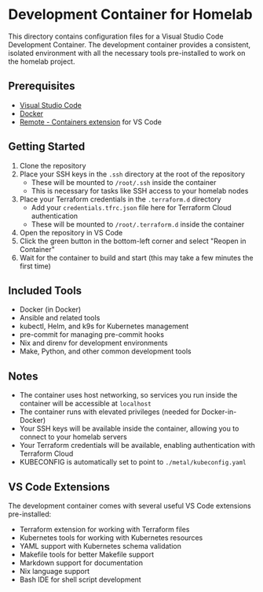 # Development Container for Homelab

This directory contains configuration files for a Visual Studio Code Development Container. The development container provides a consistent, isolated environment with all the necessary tools pre-installed to work on the homelab project.

## Prerequisites

- [Visual Studio Code](https://code.visualstudio.com/)
- [Docker](https://www.docker.com/products/docker-desktop)
- [Remote - Containers extension](https://marketplace.visualstudio.com/items?itemName=ms-vscode-remote.remote-containers) for VS Code

## Getting Started

1. Clone the repository
2. Place your SSH keys in the `.ssh` directory at the root of the repository
   - These will be mounted to `/root/.ssh` inside the container
   - This is necessary for tasks like SSH access to your homelab nodes
3. Place your Terraform credentials in the `.terraform.d` directory
   - Add your `credentials.tfrc.json` file here for Terraform Cloud authentication
   - These will be mounted to `/root/.terraform.d` inside the container
3. Open the repository in VS Code
4. Click the green button in the bottom-left corner and select "Reopen in Container"
5. Wait for the container to build and start (this may take a few minutes the first time)

## Included Tools

- Docker (in Docker)
- Ansible and related tools
- kubectl, Helm, and k9s for Kubernetes management
- pre-commit for managing pre-commit hooks
- Nix and direnv for development environments
- Make, Python, and other common development tools

## Notes

- The container uses host networking, so services you run inside the container will be accessible at `localhost`
- The container runs with elevated privileges (needed for Docker-in-Docker)
- Your SSH keys will be available inside the container, allowing you to connect to your homelab servers
- Your Terraform credentials will be available, enabling authentication with Terraform Cloud
- KUBECONFIG is automatically set to point to `./metal/kubeconfig.yaml`

## VS Code Extensions

The development container comes with several useful VS Code extensions pre-installed:

- Terraform extension for working with Terraform files
- Kubernetes tools for working with Kubernetes resources
- YAML support with Kubernetes schema validation
- Makefile tools for better Makefile support
- Markdown support for documentation
- Nix language support
- Bash IDE for shell script development
